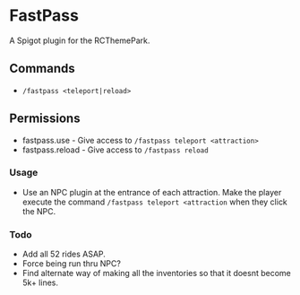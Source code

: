 # FastPass
A Spigot plugin for the RCThemePark.

## Commands
- `/fastpass <teleport|reload>`

## Permissions
- fastpass.use - Give access to `/fastpass teleport <attraction>`
- fastpass.reload - Give access to `/fastpass reload`

### Usage
- Use an NPC plugin at the entrance of each attraction. Make the player execute the command `/fastpass teleport <attraction` when they click the NPC.

### Todo
- Add all 52 rides ASAP.
- Force being run thru NPC?
- Find alternate way of making all the inventories so that it doesnt become 5k+ lines.
